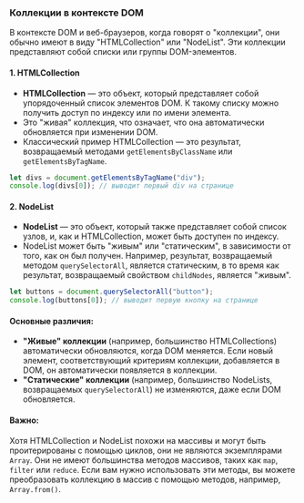 ### Коллекции в контексте DOM

В контексте DOM и веб-браузеров, когда говорят о "коллекции", они обычно имеют в виду "HTMLCollection" или "NodeList". Эти коллекции представляют собой списки или группы DOM-элементов.

#### 1. **HTMLCollection**

- **HTMLCollection** — это объект, который представляет собой упорядоченный список элементов DOM. К такому списку можно получить доступ по индексу или по имени элемента.
- Это "живая" коллекция, что означает, что она автоматически обновляется при изменении DOM.
- Классический пример HTMLCollection — это результат, возвращаемый методами `getElementsByClassName` или `getElementsByTagName`.

```javascript
let divs = document.getElementsByTagName("div");
console.log(divs[0]); // выводит первый div на странице
```

#### 2. **NodeList**

- **NodeList** — это объект, который также представляет собой список узлов, и, как и HTMLCollection, может быть доступен по индексу.
- NodeList может быть "живым" или "статическим", в зависимости от того, как он был получен. Например, результат, возвращаемый методом `querySelectorAll`, является статическим, в то время как результат, возвращаемый свойством `childNodes`, является "живым".
  
```javascript
let buttons = document.querySelectorAll("button");
console.log(buttons[0]); // выводит первую кнопку на странице
```

#### Основные различия:

- **"Живые" коллекции** (например, большинство HTMLCollections) автоматически обновляются, когда DOM меняется. Если новый элемент, соответствующий критериям коллекции, добавляется в DOM, он автоматически появляется в коллекции.
- **"Статические" коллекции** (например, большинство NodeLists, возвращаемых `querySelectorAll`) не изменяются, даже если DOM обновляется.

#### Важно:

Хотя HTMLCollection и NodeList похожи на массивы и могут быть проитерированы с помощью циклов, они не являются экземплярами `Array`. Они не имеют большинства методов массивов, таких как `map`, `filter` или `reduce`. Если вам нужно использовать эти методы, вы можете преобразовать коллекцию в массив с помощью методов, например, `Array.from()`.
